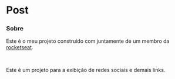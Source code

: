 # Post
<h3>Sobre</h3>
<p> Este é o meu projeto construido com juntamente de um membro da <a href="rocketseat.com">rocketseat</a>.</p>
<br>
<p> Este é um projeto para a exibição de redes sociais e demais links.
